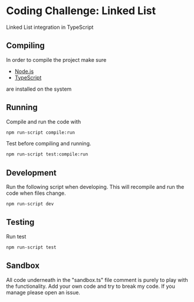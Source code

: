 # Coding Challenge: Linked List

Linked List integration in TypeScript

## Compiling 
In order to compile the project make sure

* [Node.js](https://nodejs.org/) 
* [TypeScript](https://www.npmjs.com/package/typescript)

are installed on the system

## Running

Compile and run the code with 
```bash
npm run-script compile:run
```

Test before compiling and running.
```bash
npm run-script test:compile:run
```

## Development
Run the following script when developing.
This will recompile and run the code when files change.
```bash
npm run-script dev
```

## Testing
Run test
```bash
npm run-script test 
```


## Sandbox
All code underneath in the "sandbox.ts" file comment is purely to play with the functionality.
Add your own code and try to break my code.
If you manage please open an issue.
